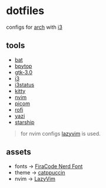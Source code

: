 # dotfiles

configs for [arch](https://archlinux.org/) with [i3](https://i3wm.org/)

## tools

- [bat](https://github.com/sharkdp/bat)
- [bpytop](https://github.com/aristocratos/bpytop)
- [gtk-3.0](https://docs.gtk.org/gtk3/)
- [i3](https://i3wm.org/)
- [i3status](https://i3wm.org/docs/i3status.html)
- [kitty](https://sw.kovidgoyal.net/kitty/)
- [nvim](https://neovim.io/)
- [picom](https://github.com/yshui/picom)
- [rofi](https://davatorium.github.io/rofi/)
- [yazi](https://yazi-rs.github.io/)
- [starship](https://starship.rs/)

> for nvim configs [lazyvim](https://www.lazyvim.org/) is used.

## assets

- fonts -> [FiraCode Nerd Font](https://www.nerdfonts.com/font-downloads)
- theme -> [catppuccin](https://catppuccin.com/)
- nvim -> [LazyVim](https://www.lazyvim.org/)
